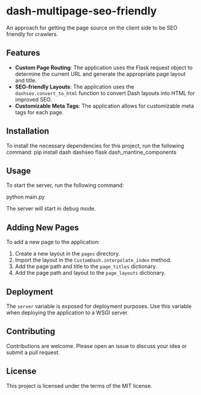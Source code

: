 # dash-multipage-seo-friendly

An approach for getting the page source on the client side to be SEO friendly for crawlers.

## Features

- **Custom Page Routing**: The application uses the Flask request object to determine the current URL and generate the appropriate page layout and title.
- **SEO-friendly Layouts**: The application uses the `dashseo.convert_to_html` function to convert Dash layouts into HTML for improved SEO.
- **Customizable Meta Tags**: The application allows for customizable meta tags for each page.

## Installation

To install the necessary dependencies for this project, run the following command:
pip install dash dashseo flask dash_mantine_components



## Usage

To start the server, run the following command:

python main.py


The server will start in debug mode.

## Adding New Pages

To add a new page to the application:

1. Create a new layout in the `pages` directory.
2. Import the layout in the `CustomDash.interpolate_index` method.
3. Add the page path and title to the `page_titles` dictionary.
4. Add the page path and layout to the `page_layouts` dictionary.

## Deployment

The `server` variable is exposed for deployment purposes. Use this variable when deploying the application to a WSGI server.

## Contributing

Contributions are welcome. Please open an issue to discuss your idea or submit a pull request.

## License

This project is licensed under the terms of the MIT license.